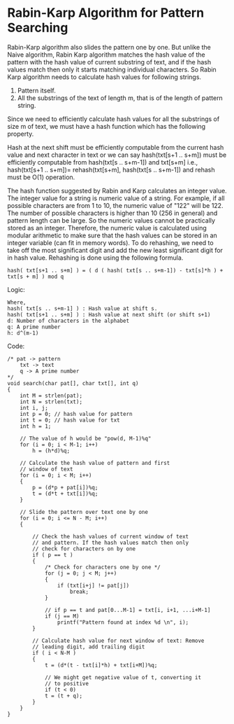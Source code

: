# Rabin-Karp Algorithm for Pattern Searching

Rabin-Karp algorithm also slides the pattern one by one. But unlike the Naive algorithm, Rabin Karp algorithm matches the hash value of the pattern with the hash value of current substring of text, and if the hash values match then only it starts matching individual characters. So Rabin Karp algorithm needs to calculate hash values for following strings.

1. Pattern itself.
1. All the substrings of the text of length m, that is of the length of pattern string.

Since we need to efficiently calculate hash values for all the substrings of size m of text, we must have a hash function which has the following property.

Hash at the next shift must be efficiently computable from the current hash value and next character in text or we can say hash(txt[s+1 .. s+m]) must be efficiently computable from hash(txt[s .. s+m-1]) and txt[s+m] i.e., hash(txt[s+1 .. s+m])= rehash(txt[s+m], hash(txt[s .. s+m-1]) and rehash must be O(1) operation.

The hash function suggested by Rabin and Karp calculates an integer value. The integer value for a string is numeric value of a string. For example, if all possible characters are from 1 to 10, the numeric value of "122" will be 122. The number of possible characters is higher than 10 (256 in general) and pattern length can be large. So the numeric values cannot be practically stored as an integer. Therefore, the numeric value is calculated using modular arithmetic to make sure that the hash values can be stored in an integer variable (can fit in memory words). To do rehashing, we need to take off the most significant digit and add the new least significant digit for in hash value. Rehashing is done using the following formula.

    hash( txt[s+1 .. s+m] ) = ( d ( hash( txt[s .. s+m-1]) - txt[s]*h ) + txt[s + m] ) mod q

Logic:

    Where,
    hash( txt[s .. s+m-1] ) : Hash value at shift s.
    hash( txt[s+1 .. s+m] ) : Hash value at next shift (or shift s+1)
    d: Number of characters in the alphabet
    q: A prime number
    h: d^(m-1)

Code:

    /* pat -> pattern
        txt -> text
        q -> A prime number
    */
    void search(char pat[], char txt[], int q)
    {
        int M = strlen(pat);
        int N = strlen(txt);
        int i, j;
        int p = 0; // hash value for pattern
        int t = 0; // hash value for txt
        int h = 1;

        // The value of h would be "pow(d, M-1)%q"
        for (i = 0; i < M-1; i++)
            h = (h*d)%q;

        // Calculate the hash value of pattern and first
        // window of text
        for (i = 0; i < M; i++)
        {
            p = (d*p + pat[i])%q;
            t = (d*t + txt[i])%q;
        }

        // Slide the pattern over text one by one
        for (i = 0; i <= N - M; i++)
        {

            // Check the hash values of current window of text
            // and pattern. If the hash values match then only
            // check for characters on by one
            if ( p == t )
            {
                /* Check for characters one by one */
                for (j = 0; j < M; j++)
                {
                    if (txt[i+j] != pat[j])
                        break;
                }

                // if p == t and pat[0...M-1] = txt[i, i+1, ...i+M-1]
                if (j == M)
                    printf("Pattern found at index %d \n", i);
            }

            // Calculate hash value for next window of text: Remove
            // leading digit, add trailing digit
            if ( i < N-M )
            {
                t = (d*(t - txt[i]*h) + txt[i+M])%q;

                // We might get negative value of t, converting it
                // to positive
                if (t < 0)
                t = (t + q);
            }
        }
    }
